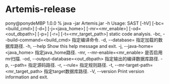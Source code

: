 # Artemis-release
pony@ponydeMBP 1.0.0 % java -jar Artemis.jar -h
Usage: SAST [-hV] [-bc=<build_cmd>] [-d=<dbpath>] [-j=<java_home>]
            [-mr=<mr_enable>] [-od=<out_dbpath>] [-p=<path>] [-r=<rulePath>]
            [-t=<mr_target_path>]
static code analysis.
      -bc, --build-command=<build_cmd>
                            指定编译命令.
  -d, --database=<dbpath>   指定加载的数据库路径.
  -h, --help                Show this help message and exit.
  -j, --java-home=<java_home>
                            指定java_home路径.
      -mr, --mr-enable=<mr_enable>
                            是否启用mr扫描.
      -od, --output-database=<out_dbpath>
                            指定输出的编译数据库路径.
  -p, --path=<path>         指定源码路径.
  -r, --rule=<rulePath>     指定规则路径.
  -t, --mr-target-path=<mr_target_path>
                            指定target数据库路径.
  -V, --version             Print version information and exit.
